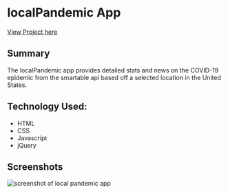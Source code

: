 <h1>localPandemic App</h1>
<a href="https://rachylquan.github.io/localPandemic-app/">View Project here</a>

<h2>Summary</h2>
<p>The localPandemic app provides detailed stats and news on the COVID-19 epidemic from the smartable api based off a selected location in the United States.</p>

<h2>Technology Used:</h2>
<ul>
  <li>HTML</li>
  <li>CSS</li>
  <li>Javascript</li>
  <li>jQuery</li>
</ul>

<h2>Screenshots</h2>
<img href="assets/img/screenshots.jpg" alt="screenshot of local pandemic app">
